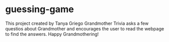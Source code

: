 # guessing-game
This project created by Tanya Griego
Grandmother Trivia asks a few questios about Grandmother and encourages the user to read the webpage to find the answers. Happy Grandmothering!
